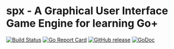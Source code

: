 spx - A Graphical User Interface Game Engine for learning Go+
========

[![Build Status](https://github.com/goplus/spx/actions/workflows/go.yml/badge.svg)](https://github.com/goplus/spx/actions/workflows/go.yml)
[![Go Report Card](https://goreportcard.com/badge/github.com/goplus/spx)](https://goreportcard.com/report/github.com/goplus/spx)
[![GitHub release](https://img.shields.io/github/v/tag/goplus/spx.svg?label=release)](https://github.com/goplus/spx/releases)
[![GoDoc](https://img.shields.io/badge/godoc-reference-teal.svg)](https://pkg.go.dev/mod/github.com/goplus/spx)
